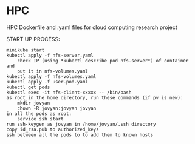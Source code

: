 # HPC
HPC Dockerfile and .yaml files for cloud computing research project

START UP PROCESS:

	minikube start
	kubectl apply -f nfs-server.yaml
		check IP (using *kubectl describe pod nfs-server*) of container and 
		put it in nfs-volumes.yaml	
	kubectl apply -f nfs-volumes.yaml
	kubectl apply -f user-pod.yaml
	kubectl get pods
	kubectl exec -it nfs-client-xxxxx -- /bin/bash
	as root in the home directory, run these commands (if pv is new):
		mkdir jovyan
		chown -R jovyan:jovyan jovyan
	in all the pods as root:
		service ssh start
	run ssh-keygen as jovyan in /home/jovyan/.ssh directory
	copy id_rsa.pub to authorized_keys
	ssh between all the pods to to add them to known hosts
